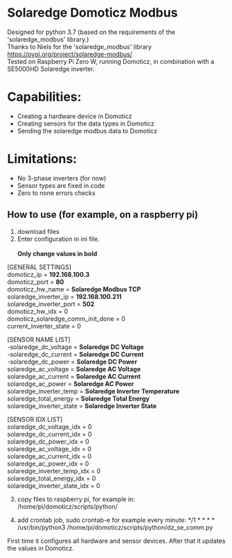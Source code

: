 # Solaredge Domoticz Modbus

Designed for python 3.7 (based on the requirements of the 'solaredge_modbus' library.)<br/>
Thanks to Niels for the 'solaredge_modbus' library https://pypi.org/project/solaredge-modbus/<br/>
Tested on Raspberry Pi Zero W, running Domoticz, in combination with a SE5000HD Solaredge inverter.

# Capabilities:                                                                                    
- Creating a hardware device in Domoticz                                                      
- Creating sensors for the data types in Domoticz                                             
- Sending the solaredge modbus data to Domoticz     

# Limitations:                                                                                    
- No 3-phase inverters (for now)                                                    
- Sensor types are fixed in code                                          
- Zero to none errors checks   

## How to use (for example, on a raspberry pi)
1. download files
2. Enter configuration in ini file.<br/>
<br/>**Only change values in bold**

[GENERAL SETTINGS]<br/>
domoticz_ip = **192.168.100.3**<br/>
domoticz_port = **80**<br/>
domoticz_hw_name = **Solaredge Modbus TCP** <br/>
solaredge_inverter_ip = **192.168.100.211**<br/>
solaredge_inverter_port = **502**<br/>
domoticz_hw_idx = 0<br/>
domoticz_solaredge_comm_init_done = 0<br/>
current_inverter_state = 0<br/>

[SENSOR NAME LIST]<br/>
-solaredge_dc_voltage = **Solaredge DC Voltage**<br/>
-solaredge_dc_current = **Solaredge DC Current**<br/>
-solaredge_dc_power = **Solaredge DC Power**<br/>
solaredge_ac_voltage = **Solaredge AC Voltage**<br/>
solaredge_ac_current = **Solaredge AC Current**<br/>
solaredge_ac_power = **Solaredge AC Power**<br/>
solaredge_inverter_temp = **Solaredge Inverter Temperature**<br/>
solaredge_total_energy = **Solaredge Total Energy**<br/>
solaredge_inverter_state = **Solaredge Inverter State**<br/>

[SENSOR IDX LIST]<br/>
solaredge_dc_voltage_idx = 0<br/>
solaredge_dc_current_idx = 0<br/>
solaredge_dc_power_idx = 0<br/>
solaredge_ac_voltage_idx = 0<br/>
solaredge_ac_current_idx = 0<br/>
solaredge_ac_power_idx = 0<br/>
solaredge_inverter_temp_idx = 0<br/>
solaredge_total_energy_idx = 0<br/>
solaredge_inverter_state_idx = 0<br/>

3. copy files to raspberry pi, for example in: /home/pi/domoticz/scripts/python/

4. add crontab job, sudo crontab-e
for example every minute:
*/1 * * * * /usr/bin/python3 /home/pi/domoticz/scripts/python/dz_se_comm.py

First time it configures all hardware and sensor devices. 
After that it updates the values in Domoticz.
